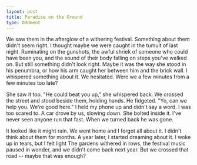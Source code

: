 ```yaml
---
layout: post
title: Paradise on the Ground
type: Oddment
---
```


We saw them in the afterglow of a withering festival. Something about them didn't seem right. I thought maybe we were caught in the tumult of last night. Ruminating on the gunshots, the awful shriek of someone who could have been you, and the sound of their body falling on steps you've walked on. But still something didn't look right. Maybe it was the way she stood in his penumbra, or how his arm caught her between him and the brick wall. I whispered something about it. We hesitated. Were we a few minutes from a few minutes too late? 

She saw it too. "He could beat you up," she whispered back.  We crossed the street and stood beside them, holding hands. He fidgeted. "Yo, can we help you. We're good here." I held my phone up and didn't say a word. I was too scared to. A car drove by us, slowing down. She bolted inside it. I've never seen anyone run that fast. When we turned back he was gone.

It looked like it might rain. We went home and I forgot all about it. I didn't think about them for months. A year later, I started dreaming about it. I woke up in tears, but I felt light The gardens withered in rows, the festival music paused in wonder, and we didn't come back next year. But we crossed that road -- maybe that was enough?
